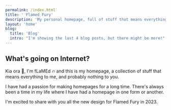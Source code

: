 ```yaml
---
permalink: /index.html
title: ' Flamed Fury'
description: 'My personal homepage, full of stuff that means everything to me, and nothing to you. You will find my thoughts about the current state of the web, my recollections of my earliest memories of the web, and a bunch of pages detailing some of my interests in records, books, comics, games, movies and tv shows. Come have a read and leave me a message.'
layout: 'home'
blog:
  title: 'Blog'
  intro: "I'm showing the last 4 blog posts, but there might be more!"
---
```


## What's going on Internet?

Kia ora 👋, I'm fLaMEd 🔥 and this is my homepage, a collection of stuff that means everything to me, and probably nothing to you.

I have had a passion for making homepages for a long time. There's always been a time in my life where I have had a homepage in one form or another.

I'm excited to share with you all the new design for Flamed Fury in 2023.
